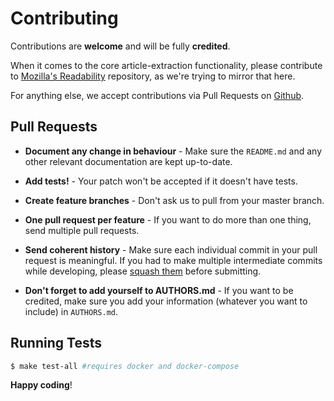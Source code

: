 # Contributing

Contributions are **welcome** and will be fully **credited**.

When it comes to the core article-extraction functionality, please contribute to [Mozilla's Readability](https://github.com/mozilla/readability/) repository, as we're trying to mirror that here.

For anything else, we accept contributions via Pull Requests on [Github](https://github.com/blackrabbit/readability.php/).

## Pull Requests

- **Document any change in behaviour** - Make sure the `README.md` and any other relevant documentation are kept up-to-date.

- **Add tests!** - Your patch won't be accepted if it doesn't have tests.

- **Create feature branches** - Don't ask us to pull from your master branch.

- **One pull request per feature** - If you want to do more than one thing, send multiple pull requests.

- **Send coherent history** - Make sure each individual commit in your pull request is meaningful. If you had to make multiple intermediate commits while developing, please [squash them](http://www.git-scm.com/book/en/v2/Git-Tools-Rewriting-History#Changing-Multiple-Commit-Messages) before submitting.

- **Don't forget to add yourself to AUTHORS.md** - If you want to be credited, make sure you add your information (whatever you want to include) in `AUTHORS.md`.


## Running Tests

``` bash
$ make test-all #requires docker and docker-compose
```


**Happy coding**!
